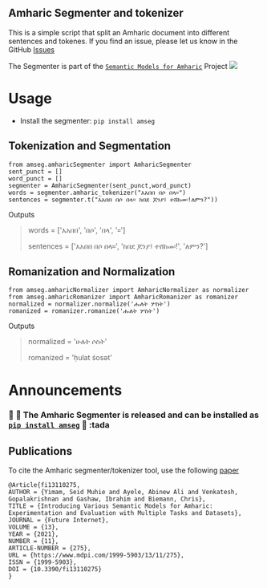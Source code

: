 ## Amharic Segmenter and tokenizer

This is a simple script that split an Amharic document into different sentences and tokenes.
If you find an issue, please let us know in the GitHub [Issues](https://github.com/uhh-lt/amharicprocessor/issues)

The Segmenter is part of the [`Semantic Models for Amharic`](https://github.com/uhh-lt/amharicmodels/) Project
 [![](https://github.com/uhh-lt/amharicmodels/raw/master/logo.png)](https://github.com/uhh-lt/amharicmodels/)
 
 # Usage
 * Install the segmenter: `pip install amseg`
 
 ## Tokenization and Segmentation
  
 ```
from amseg.amharicSegmenter import AmharicSegmenter
sent_punct = []
word_punct = []
segmenter = AmharicSegmenter(sent_punct,word_punct)
words = segmenter.amharic_tokenizer("እአበበ በሶ በላ።")
sentences = segmenter.t("እአበበ በሶ በላ። ከበደ ጆንያ፤ ተሸከመ፡!ለምን?"))
  ```
  Outputs

  > words = ['እአበበ', 'በሶ', 'በላ', '።']
  >
  > sentences = ['እአበበ በሶ በላ።', 'ከበደ ጆንያ፤ ተሸከመ፡!', 'ለምን?']

  ## Romanization and Normalization

  ```
from amseg.amharicNormalizer import AmharicNormalizer as normalizer
from amseg.amharicRomanizer import AmharicRomanizer as romanizer
normalized = normalizer.normalize('ሑለት ሦስት')
romanized = romanizer.romanize('ሑለት ሦስት')
```

Outputs
> normalized = 'ሁለት ሶስት'
> 
> romanized = 'ḥulat śosət'


# Announcements 

### :tada: :tada:  The Amharic Segmenter is released and can be installed as [`pip install amseg`](https://pypi.org/project/amseg/) :tada: :tada 

## Publications

To cite the Amharic segmenter/tokenizer tool, use the following [paper](https://www.mdpi.com/1999-5903/13/11/275)

```
@Article{fi13110275,
AUTHOR = {Yimam, Seid Muhie and Ayele, Abinew Ali and Venkatesh, Gopalakrishnan and Gashaw, Ibrahim and Biemann, Chris},
TITLE = {Introducing Various Semantic Models for Amharic: Experimentation and Evaluation with Multiple Tasks and Datasets},
JOURNAL = {Future Internet},
VOLUME = {13},
YEAR = {2021},
NUMBER = {11},
ARTICLE-NUMBER = {275},
URL = {https://www.mdpi.com/1999-5903/13/11/275},
ISSN = {1999-5903},
DOI = {10.3390/fi13110275}
}

```

